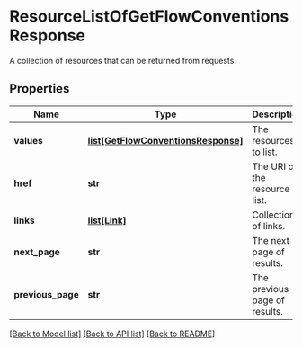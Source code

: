 # ResourceListOfGetFlowConventionsResponse

A collection of resources that can be returned from requests.

## Properties
Name | Type | Description | Notes
------------ | ------------- | ------------- | -------------
**values** | [**list[GetFlowConventionsResponse]**](GetFlowConventionsResponse.md) | The resources to list. | 
**href** | **str** | The URI of the resource list. | [optional] 
**links** | [**list[Link]**](Link.md) | Collection of links. | [optional] 
**next_page** | **str** | The next page of results. | [optional] 
**previous_page** | **str** | The previous page of results. | [optional] 

[[Back to Model list]](../README.md#documentation-for-models) [[Back to API list]](../README.md#documentation-for-api-endpoints) [[Back to README]](../README.md)


